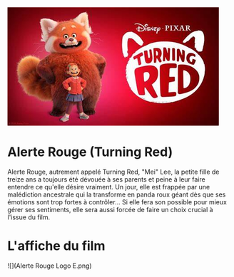 <img src="Alerte Rouge Logo A.png"/>
<h1>Alerte Rouge (Turning Red)</h1>
Alerte Rouge, autrement appelé Turning Red, "Mei" Lee, la petite fille de treize ans a toujours été dévouée à ses parents et peine à leur faire entendre ce qu'elle désire vraiment. Un jour, elle est frappée par une malédiction ancestrale qui la transforme en panda roux géant dès que ses émotions sont trop fortes à contrôler... Si elle fera son possible pour mieux gérer ses sentiments, elle sera aussi forcée de faire un choix crucial à l'issue du film. 

# L'affiche du film
![](Alerte Rouge Logo E.png)
